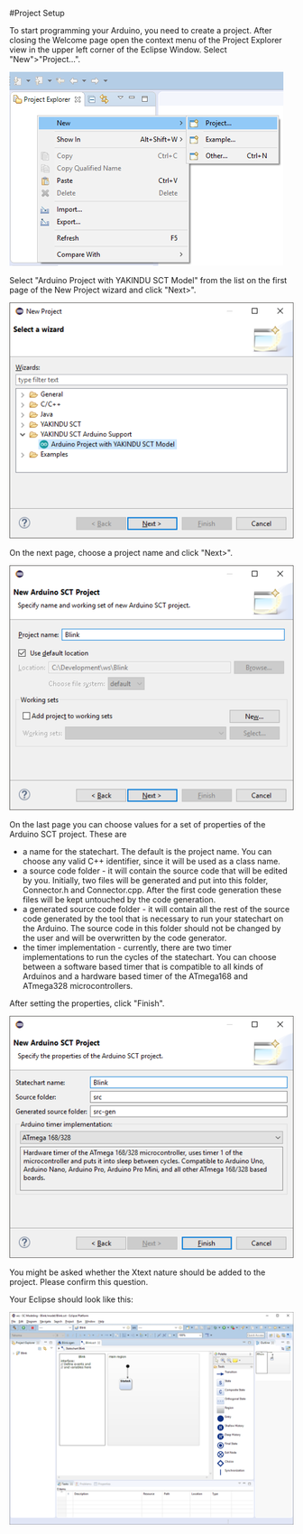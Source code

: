 #Project Setup

To start programming your Arduino, you need to create a project. After closing the Welcome page open the context menu of the Project Explorer view in the upper left corner of the Eclipse Window. Select "New">"Project...".

![New Project](../screenshots/NewProjectContextMenu.png)

Select "Arduino Project with YAKINDU SCT Model" from the list on the first page of the New Project wizard and click "Next>".

![New Project Wizard](../screenshots/NewProjectWizard.png)

On the next page, choose a project name and click "Next>".

![New Arduino SCT Project - Project Name](../screenshots/NewArduinoProjectWizardPage.png)

On the last page you can choose values for a set of properties of the Arduino SCT project. These are

* a name for the statechart. The default is the project name. You can choose any valid C++ identifier, since it will be used as a class name.
* a source code folder - it will contain the source code that will be edited by you. Initially, two files will be generated and put into this folder, <StatechartName>Connector.h and <StatechartName>Connector.cpp. After the first code generation these files will be kept untouched by the code generation.
* a generated source code folder - it will contain all the rest of the source code generated by the tool that is necessary to run your statechart on the Arduino. The source code in this folder should not be changed by the user and will be overwritten by the code generator.
* the timer implementation - currently, there are two timer implementations to run the cycles of the statechart. You can choose between a software based timer that is compatible to all kinds of Arduinos and a hardware based timer of the ATmega168 and ATmega328 microcontrollers.

After setting the properties, click "Finish".

![New Arduino SCT Project - Project Properties](../screenshots/ProjectPropertiesWizardPage.png)

You might be asked whether the Xtext nature should be added to the project. Please confirm this question.

Your Eclipse should look like this:

![New Arduino SCT Project - Project Properties](../screenshots/NewArduinoSCTProject.png)
